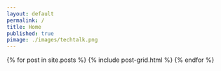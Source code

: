 ```yaml
---
layout: default
permalink: /
title: Home
published: true
pimage: ./images/techtalk.png
---
```

<div class="tiles">
{% for post in site.posts %}
	{% include post-grid.html %}
{% endfor %}
</div><!-- /.tiles -->